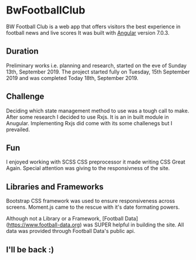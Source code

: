 # BwFootballClub

BW Football Club is a web app that offers visitors the best experience in football news and live scores
It was built with [Angular](https://angular.io) version 7.0.3.

## Duration

Preliminary works i.e. planning and research, started on the eve of Sunday 13th, September 2019. The project started fully on Tuesday, 15th September 2019 and was completed Today 18th, September 2019.

## Challenge

Deciding which state management method to use was a tough call to make. After some research I decided to use Rxjs. It is an in built module in Anugular. 
Implementing Rxjs did come with its some challenegs but I prevailed.

## Fun

I enjoyed working with SCSS CSS preprocessor it made writing CSS Great Again.
Special attention was giving to the responsivness of the site.

## Libraries and Frameworks 

Bootstrap CSS framework was used to ensure responsiveness across screens.
Moment.js came to the rescue with it's date formating powers.

Although not a Library or a Framework, [Football Data] (https://www.football-data.org) was SUPER helpful in building the site.
All data was provided through Football Data's public api.


## I'll be back :)